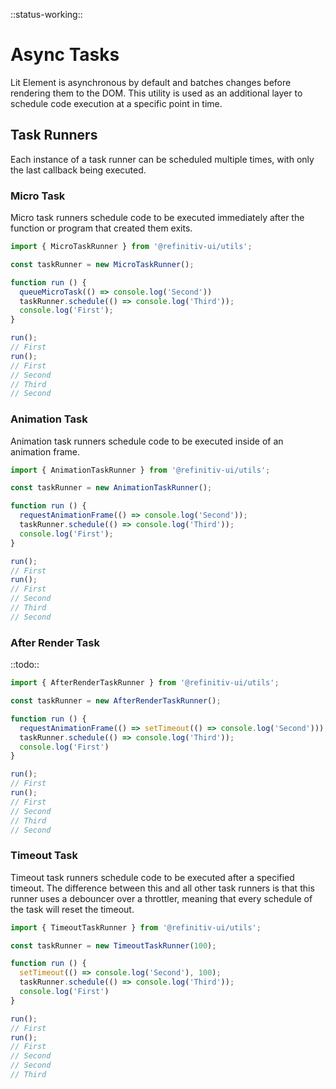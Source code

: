 <!-- 
title: Async Tasks
location: ./utils/async-tasks
type: page
layout: default
-->

::status-working::

# Async Tasks

Lit Element is asynchronous by default and batches changes before rendering them to the DOM. This utility is used as an additional layer to schedule code execution at a specific point in time.

## Task Runners

Each instance of a task runner can be scheduled multiple times, with only the last callback being executed.

### Micro Task

Micro task runners schedule code to be executed immediately after the function or program that created them exits.

```typescript
import { MicroTaskRunner } from '@refinitiv-ui/utils';

const taskRunner = new MicroTaskRunner();

function run () {
  queueMicroTask(() => console.log('Second'))
  taskRunner.schedule(() => console.log('Third'));
  console.log('First');
}

run();
// First
run();
// First
// Second
// Third
// Second
```

### Animation Task

Animation task runners schedule code to be executed inside of an animation frame.

```typescript
import { AnimationTaskRunner } from '@refinitiv-ui/utils';

const taskRunner = new AnimationTaskRunner();

function run () {
  requestAnimationFrame(() => console.log('Second'));
  taskRunner.schedule(() => console.log('Third'));
  console.log('First');
}

run();
// First
run();
// First
// Second
// Third
// Second
```

### After Render Task

::todo::

```typescript
import { AfterRenderTaskRunner } from '@refinitiv-ui/utils';

const taskRunner = new AfterRenderTaskRunner();

function run () {
  requestAnimationFrame(() => setTimeout(() => console.log('Second')));
  taskRunner.schedule(() => console.log('Third'));
  console.log('First')
}

run();
// First
run();
// First
// Second
// Third
// Second
```

### Timeout Task

Timeout task runners schedule code to be executed after a specified timeout. The difference between this and all other task runners is that this runner uses a debouncer over a throttler, meaning that every schedule of the task will reset the timeout.

```typescript
import { TimeoutTaskRunner } from '@refinitiv-ui/utils';

const taskRunner = new TimeoutTaskRunner(100);

function run () {
  setTimeout(() => console.log('Second'), 100);
  taskRunner.schedule(() => console.log('Third'));
  console.log('First')
}

run();
// First
run();
// First
// Second
// Second
// Third
```
